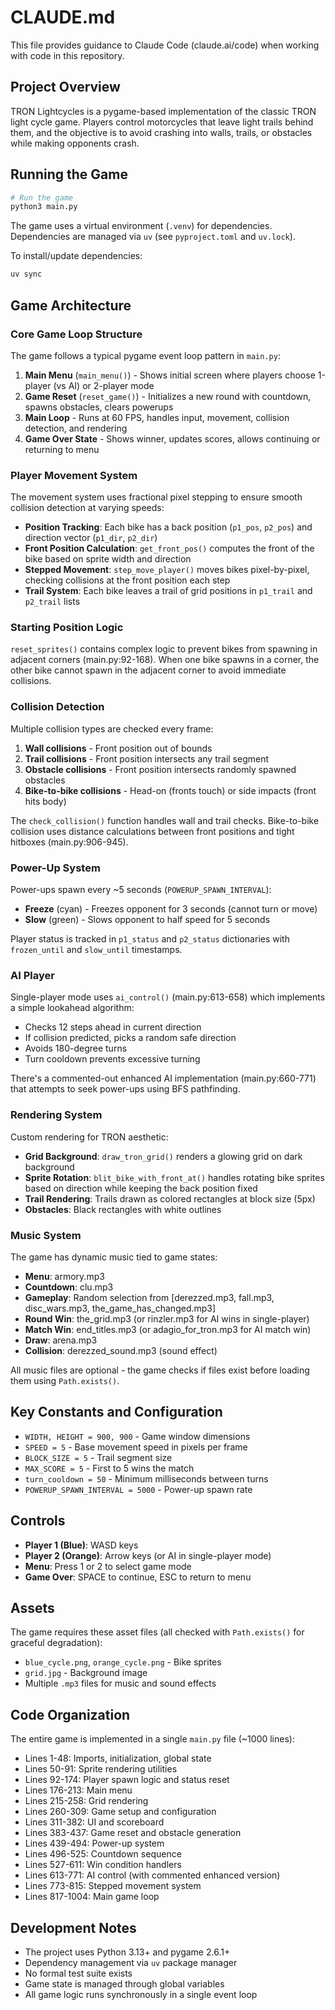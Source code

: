# CLAUDE.md

This file provides guidance to Claude Code (claude.ai/code) when working with code in this repository.

## Project Overview

TRON Lightcycles is a pygame-based implementation of the classic TRON light cycle game. Players control motorcycles that leave light trails behind them, and the objective is to avoid crashing into walls, trails, or obstacles while making opponents crash.

## Running the Game

```bash
# Run the game
python3 main.py
```

The game uses a virtual environment (`.venv`) for dependencies. Dependencies are managed via `uv` (see `pyproject.toml` and `uv.lock`).

To install/update dependencies:
```bash
uv sync
```

## Game Architecture

### Core Game Loop Structure

The game follows a typical pygame event loop pattern in `main.py`:

1. **Main Menu** (`main_menu()`) - Shows initial screen where players choose 1-player (vs AI) or 2-player mode
2. **Game Reset** (`reset_game()`) - Initializes a new round with countdown, spawns obstacles, clears powerups
3. **Main Loop** - Runs at 60 FPS, handles input, movement, collision detection, and rendering
4. **Game Over State** - Shows winner, updates scores, allows continuing or returning to menu

### Player Movement System

The movement system uses fractional pixel stepping to ensure smooth collision detection at varying speeds:

- **Position Tracking**: Each bike has a back position (`p1_pos`, `p2_pos`) and direction vector (`p1_dir`, `p2_dir`)
- **Front Position Calculation**: `get_front_pos()` computes the front of the bike based on sprite width and direction
- **Stepped Movement**: `step_move_player()` moves bikes pixel-by-pixel, checking collisions at the front position each step
- **Trail System**: Each bike leaves a trail of grid positions in `p1_trail` and `p2_trail` lists

### Starting Position Logic

`reset_sprites()` contains complex logic to prevent bikes from spawning in adjacent corners (main.py:92-168). When one bike spawns in a corner, the other bike cannot spawn in the adjacent corner to avoid immediate collisions.

### Collision Detection

Multiple collision types are checked every frame:

1. **Wall collisions** - Front position out of bounds
2. **Trail collisions** - Front position intersects any trail segment
3. **Obstacle collisions** - Front position intersects randomly spawned obstacles
4. **Bike-to-bike collisions** - Head-on (fronts touch) or side impacts (front hits body)

The `check_collision()` function handles wall and trail checks. Bike-to-bike collision uses distance calculations between front positions and tight hitboxes (main.py:906-945).

### Power-Up System

Power-ups spawn every ~5 seconds (`POWERUP_SPAWN_INTERVAL`):

- **Freeze** (cyan) - Freezes opponent for 3 seconds (cannot turn or move)
- **Slow** (green) - Slows opponent to half speed for 5 seconds

Player status is tracked in `p1_status` and `p2_status` dictionaries with `frozen_until` and `slow_until` timestamps.

### AI Player

Single-player mode uses `ai_control()` (main.py:613-658) which implements a simple lookahead algorithm:

- Checks 12 steps ahead in current direction
- If collision predicted, picks a random safe direction
- Avoids 180-degree turns
- Turn cooldown prevents excessive turning

There's a commented-out enhanced AI implementation (main.py:660-771) that attempts to seek power-ups using BFS pathfinding.

### Rendering System

Custom rendering for TRON aesthetic:

- **Grid Background**: `draw_tron_grid()` renders a glowing grid on dark background
- **Sprite Rotation**: `blit_bike_with_front_at()` handles rotating bike sprites based on direction while keeping the back position fixed
- **Trail Rendering**: Trails drawn as colored rectangles at block size (5px)
- **Obstacles**: Black rectangles with white outlines

### Music System

The game has dynamic music tied to game states:

- **Menu**: armory.mp3
- **Countdown**: clu.mp3
- **Gameplay**: Random selection from [derezzed.mp3, fall.mp3, disc_wars.mp3, the_game_has_changed.mp3]
- **Round Win**: the_grid.mp3 (or rinzler.mp3 for AI wins in single-player)
- **Match Win**: end_titles.mp3 (or adagio_for_tron.mp3 for AI match win)
- **Draw**: arena.mp3
- **Collision**: derezzed_sound.mp3 (sound effect)

All music files are optional - the game checks if files exist before loading them using `Path.exists()`.

## Key Constants and Configuration

- `WIDTH, HEIGHT = 900, 900` - Game window dimensions
- `SPEED = 5` - Base movement speed in pixels per frame
- `BLOCK_SIZE = 5` - Trail segment size
- `MAX_SCORE = 5` - First to 5 wins the match
- `turn_cooldown = 50` - Minimum milliseconds between turns
- `POWERUP_SPAWN_INTERVAL = 5000` - Power-up spawn rate

## Controls

- **Player 1 (Blue)**: WASD keys
- **Player 2 (Orange)**: Arrow keys (or AI in single-player mode)
- **Menu**: Press 1 or 2 to select game mode
- **Game Over**: SPACE to continue, ESC to return to menu

## Assets

The game requires these asset files (all checked with `Path.exists()` for graceful degradation):

- `blue_cycle.png`, `orange_cycle.png` - Bike sprites
- `grid.jpg` - Background image
- Multiple `.mp3` files for music and sound effects

## Code Organization

The entire game is implemented in a single `main.py` file (~1000 lines):

- Lines 1-48: Imports, initialization, global state
- Lines 50-91: Sprite rendering utilities
- Lines 92-174: Player spawn logic and status reset
- Lines 176-213: Main menu
- Lines 215-258: Grid rendering
- Lines 260-309: Game setup and configuration
- Lines 311-382: UI and scoreboard
- Lines 383-437: Game reset and obstacle generation
- Lines 439-494: Power-up system
- Lines 496-525: Countdown sequence
- Lines 527-611: Win condition handlers
- Lines 613-771: AI control (with commented enhanced version)
- Lines 773-815: Stepped movement system
- Lines 817-1004: Main game loop

## Development Notes

- The project uses Python 3.13+ and pygame 2.6.1+
- Dependency management via `uv` package manager
- No formal test suite exists
- Game state is managed through global variables
- All game logic runs synchronously in a single event loop
